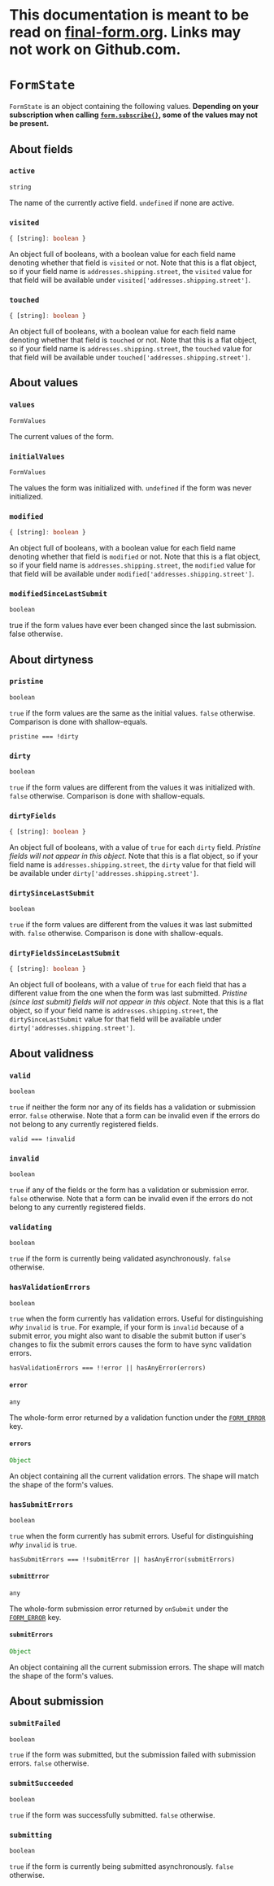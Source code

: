 # This documentation is meant to be read on [final-form.org](https://final-form.org/docs/final-form/types/FormState). Links may not work on Github.com.

# `FormState`

`FormState` is an object containing the following values. **Depending on your subscription when calling [`form.subscribe()`](FormApi#subscribe), some of the values may not be present.**


## About fields
### `active`

```ts
string
```

The name of the currently active field. `undefined` if none are active.

### `visited`

```ts
{ [string]: boolean }
```

An object full of booleans, with a boolean value for each field name denoting whether that field is `visited` or not. Note that this is a flat object, so if your field name is `addresses.shipping.street`, the `visited` value for that field will be available under `visited['addresses.shipping.street']`.

### `touched`

```ts
{ [string]: boolean }
```

An object full of booleans, with a boolean value for each field name denoting whether that field is `touched` or not. Note that this is a flat object, so if your field name is `addresses.shipping.street`, the `touched` value for that field will be available under `touched['addresses.shipping.street']`.

## About values

### `values`

```ts
FormValues
```

The current values of the form.

### `initialValues`

```ts
FormValues
```

The values the form was initialized with. `undefined` if the form was never
initialized.

### `modified`

```ts
{ [string]: boolean }
```

An object full of booleans, with a boolean value for each field name denoting whether that field is `modified` or not. Note that this is a flat object, so if your field name is `addresses.shipping.street`, the `modified` value for that field will be available under `modified['addresses.shipping.street']`.

### `modifiedSinceLastSubmit`

```ts
boolean
```

true if the form values have ever been changed since the last submission. false otherwise.

## About dirtyness

### `pristine`

```ts
boolean
```

`true` if the form values are the same as the initial values. `false` otherwise.
Comparison is done with shallow-equals.

`pristine === !dirty`

### `dirty`

```ts
boolean
```

`true` if the form values are different from the values it was initialized with. `false` otherwise. Comparison is done with shallow-equals.

### `dirtyFields`

```ts
{ [string]: boolean }
```

An object full of booleans, with a value of `true` for each `dirty` field. _Pristine fields will not appear in this object_. Note that this is a flat object, so if your field name is `addresses.shipping.street`, the `dirty` value for that field will be available under `dirty['addresses.shipping.street']`.

### `dirtySinceLastSubmit`

```ts
boolean
```

`true` if the form values are different from the values it was last submitted with. `false` otherwise. Comparison is done with shallow-equals.

### `dirtyFieldsSinceLastSubmit`

```ts
{ [string]: boolean }
```

An object full of booleans, with a value of `true` for each field that has a different value from the one when the form was last submitted. _Pristine (since last submit) fields will not appear in this object_. Note that this is a flat object, so if your field name is `addresses.shipping.street`, the `dirtySinceLastSubmit` value for that field will be available under `dirty['addresses.shipping.street']`.

## About validness

### `valid`

```ts
boolean
```

`true` if neither the form nor any of its fields has a validation or submission
error. `false` otherwise. Note that a form can be invalid even if the errors do
not belong to any currently registered fields.

`valid === !invalid`

### `invalid`

```ts
boolean
```

`true` if any of the fields or the form has a validation or submission error.
`false` otherwise. Note that a form can be invalid even if the errors do not
belong to any currently registered fields.

### `validating`

```ts
boolean
```

`true` if the form is currently being validated asynchronously. `false`
otherwise.

### `hasValidationErrors`

```ts
boolean
```

`true` when the form currently has validation errors. Useful for distinguishing _why_ `invalid` is `true`. For example, if your form is `invalid` because of a submit error, you might also want to disable the submit button if user's changes to fix the submit errors causes the form to have sync validation errors.

`hasValidationErrors === !!error || hasAnyError(errors)`

#### `error`

```ts
any
```

The whole-form error returned by a validation function under the [`FORM_ERROR`](../api#form_error) key.

#### `errors`

```ts
Object
```

An object containing all the current validation errors. The shape will match the
shape of the form's values.

### `hasSubmitErrors`

```ts
boolean
```

`true` when the form currently has submit errors. Useful for distinguishing _why_ `invalid` is `true`.

`hasSubmitErrors === !!submitError || hasAnyError(submitErrors)`

#### `submitError`

```ts
any
```

The whole-form submission error returned by `onSubmit` under the [`FORM_ERROR`](../api#form_error) key.

#### `submitErrors`

```ts
Object
```

An object containing all the current submission errors. The shape will match the
shape of the form's values.

## About submission

### `submitFailed`

```ts
boolean
```

`true` if the form was submitted, but the submission failed with submission
errors. `false` otherwise.

### `submitSucceeded`

```ts
boolean
```

`true` if the form was successfully submitted. `false` otherwise.

### `submitting`

```ts
boolean
```

`true` if the form is currently being submitted asynchronously. `false`
otherwise.
